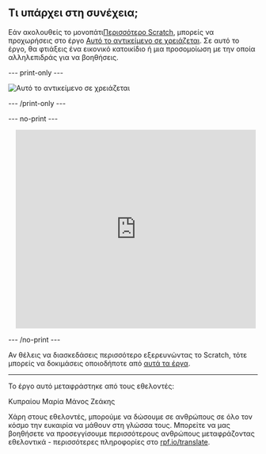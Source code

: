 ## Τι υπάρχει στη συνέχεια;

Εάν ακολουθείς το μονοπάτι[Περισσότερο Scratch](https://projects.raspberrypi.org/el-GR/raspberrypi/more-scratch), μπορείς να προχωρήσεις στο έργο [Αυτό το αντικείμενο σε χρειάζεται](https://projects.raspberrypi.org/el-GR/projects/this-sprite-needs-you). Σε αυτό το έργο, θα φτιάξεις ένα εικονικό κατοικίδιο ή μια προσομοίωση με την οποία αλληλεπιδράς για να βοηθήσεις.

--- print-only ---

![Αυτό το αντικείμενο σε χρειάζεται](images/this-sprite-needs-you.png)

--- /print-only ---

--- no-print ---

<div class="scratch-preview" style="margin-left: 15px;">
  <iframe allowtransparency="true" width="485" height="402" src="https://scratch.mit.edu/projects/embed/530008968/?autostart=false" frameborder="0"></iframe>
</div>

--- /no-print ---

Αν θέλεις να διασκεδάσεις περισσότερο εξερευνώντας το Scratch, τότε μπορείς να δοκιμάσεις οποιοδήποτε από [αυτά τα έργα](https://projects.raspberrypi.org/el-GR/projects?software%5B%5D=scratch&curriculum%5B%5D=%201).

***
Το έργο αυτό μεταφράστηκε από τους εθελοντές:

Κυπραίου Μαρία
Μάνος Ζεάκης

Χάρη στους εθελοντές, μπορούμε να δώσουμε σε ανθρώπους σε όλο τον κόσμο την ευκαιρία να μάθουν στη γλώσσα τους. Μπορείτε να μας βοηθήσετε να προσεγγίσουμε περισσότερους ανθρώπους μεταφράζοντας εθελοντικά - περισσότερες πληροφορίες στο [rpf.io/translate](https://rpf.io/translate).
